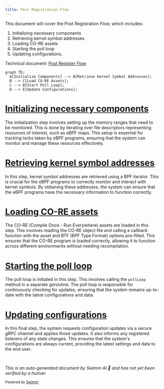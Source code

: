 ```yaml
---
title: Post Registration Flow
---
```

This document will cover the Post Registration Flow, which includes:

1. Initializing necessary components
2. Retrieving kernel symbol addresses
3. Loading CO-RE assets
4. Starting the poll loop
5. Updating configurations.

Technical document: <SwmLink doc-title="Post Register Flow">[Post Register Flow](/.swm/post-register-flow.sj29ssxm.sw.md)</SwmLink>

```mermaid
graph TD;
  A[Initialize Components] --> B[Retrieve Kernel Symbol Addresses];
  B --> C[Load CO-RE Assets];
  C --> D[Start Poll Loop];
  D --> E[Update Configurations];
```

# [Initializing necessary components](https://app.swimm.io/repos/Z2l0aHViJTNBJTNBZGF0YWRvZy1hZ2VudCUzQSUzQVN3aW1tLURlbW8=/docs/sj29ssxm#initialization)

The initialization step involves setting up the memory ranges that need to be monitored. This is done by iterating over file descriptors representing resources of interest, such as eBPF maps. This setup is essential for tracking locks taken by eBPF programs, ensuring that the system can monitor and manage these resources effectively.

# [Retrieving kernel symbol addresses](https://app.swimm.io/repos/Z2l0aHViJTNBJTNBZGF0YWRvZy1hZ2VudCUzQSUzQVN3aW1tLURlbW8=/docs/sj29ssxm#kernel-symbol-address-retrieval)

In this step, kernel symbol addresses are retrieved using a BPF iterator. This is crucial for the eBPF programs to correctly monitor and interact with kernel symbols. By obtaining these addresses, the system can ensure that the eBPF programs have the necessary information to function correctly.

# [Loading CO-RE assets](https://app.swimm.io/repos/Z2l0aHViJTNBJTNBZGF0YWRvZy1hZ2VudCUzQSUzQVN3aW1tLURlbW8=/docs/sj29ssxm#loading-co-re-asset)

The CO-RE (Compile Once - Run Everywhere) assets are loaded in this step. This involves reading the CO-RE object file and calling a callback function with the asset and BTF (BPF Type Format) options pre-filled. This ensures that the CO-RE program is loaded correctly, allowing it to function across different environments without needing recompilation.

# [Starting the poll loop](https://app.swimm.io/repos/Z2l0aHViJTNBJTNBZGF0YWRvZy1hZ2VudCUzQSUzQVN3aW1tLURlbW8=/docs/sj29ssxm#starting-the-poll-loop)

The poll loop is initiated in this step. This involves calling the `pollLoop` method in a separate goroutine. The poll loop is responsible for continuously checking for updates, ensuring that the system remains up-to-date with the latest configurations and data.

# [Updating configurations](https://app.swimm.io/repos/Z2l0aHViJTNBJTNBZGF0YWRvZy1hZ2VudCUzQSUzQVN3aW1tLURlbW8=/docs/sj29ssxm#updating-configuration)

In this final step, the system requests configuration updates via a secure gRPC channel and applies those updates. It also informs any registered listeners of any state changes. This ensures that the system's configurations are always current, providing the latest settings and data to the end user.

&nbsp;

*This is an auto-generated document by Swimm AI 🌊 and has not yet been verified by a human*

<SwmMeta version="3.0.0" repo-id="Z2l0aHViJTNBJTNBZGF0YWRvZy1hZ2VudCUzQSUzQVN3aW1tLURlbW8=" repo-name="datadog-agent"><sup>Powered by [Swimm](/)</sup></SwmMeta>
